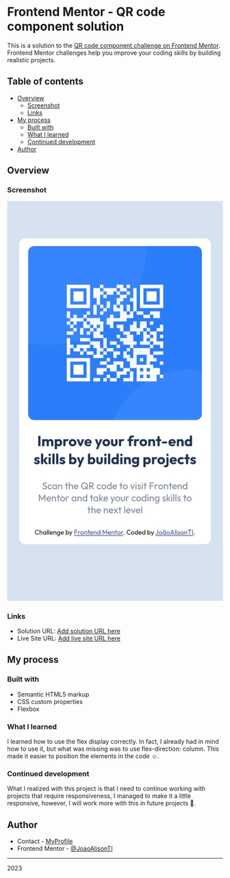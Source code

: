 # Frontend Mentor - QR code component solution

This is a solution to the [QR code component challenge on Frontend Mentor](https://www.frontendmentor.io/challenges/qr-code-component-iux_sIO_H). Frontend Mentor challenges help you improve your coding skills by building realistic projects. 

## Table of contents

- [Overview](#overview)
  - [Screenshot](#screenshot)
  - [Links](#links)
- [My process](#my-process)
  - [Built with](#built-with)
  - [What I learned](#what-i-learned)
  - [Continued development](#continued-development)
- [Author](#author)


## Overview

### Screenshot

![](./images/screenshot.jpg)

 

### Links

- Solution URL: [Add solution URL here](https://github.com/JoaoAlisonTI/QR-code-component)
- Live Site URL: [Add live site URL here](https://joaoalisonti.github.io/QR-code-component/)

## My process

### Built with

- Semantic HTML5 markup
- CSS custom properties
- Flexbox


### What I learned

I learned how to use the flex display correctly. In fact, I already had in mind how to use it, but what was missing was to use flex-direction: column. This made it easier to position the elements in the code ☺️.


### Continued development

What I realized with this project is that I need to continue working with projects that require responsiveness, I managed to make it a little responsive, however, I will work more with this in future projects 🚀.


## Author

- Contact - [MyProfile](https://joaoalisonti.github.io/links-profile-2.0/)
- Frontend Mentor - [@JoaoAlisonTI](https://www.frontendmentor.io/profile/JoaoAlisonTI)

---

2023